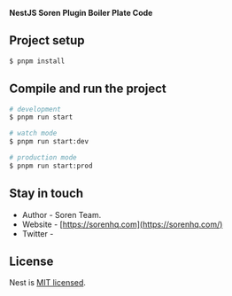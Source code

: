 **NestJS Soren Plugin Boiler Plate Code**




## Project setup

```bash
$ pnpm install
```

## Compile and run the project

```bash
# development
$ pnpm run start

# watch mode
$ pnpm run start:dev

# production mode
$ pnpm run start:prod
```







## Stay in touch

- Author - Soren Team. 
- Website - [https://sorenhq.com](https://sorenhq.com/)
- Twitter - 

## License

Nest is [MIT licensed](https://github.com/nestjs/nest/blob/master/LICENSE).
